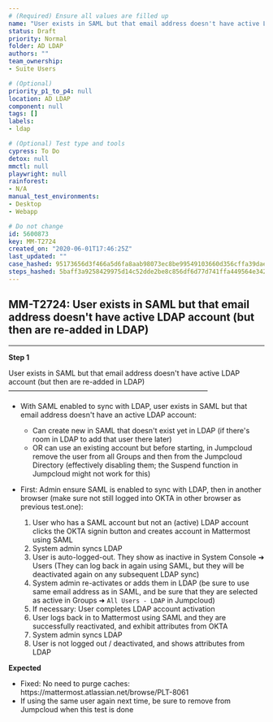 ```yaml
---
# (Required) Ensure all values are filled up
name: "User exists in SAML but that email address doesn't have active LDAP account (but then are re-added in LDAP)"
status: Draft
priority: Normal
folder: AD LDAP
authors: ""
team_ownership: 
- Suite Users

# (Optional)
priority_p1_to_p4: null
location: AD LDAP
component: null
tags: []
labels: 
- ldap

# (Optional) Test type and tools
cypress: To Do
detox: null
mmctl: null
playwright: null
rainforest: 
- N/A
manual_test_environments: 
- Desktop
- Webapp

# Do not change
id: 5600873
key: MM-T2724
created_on: "2020-06-01T17:46:25Z"
last_updated: ""
case_hashed: 95173656d3f466a5d6fa8aab98073ec8be99549103660d356cffa39dae3c5da5e14ff1364bb07cf2fa0cd2c03d27e2d1
steps_hashed: 5baff3a9258429975d14c52dde2be8c856df6d77d741ffa449564e342040a9cca0cfd98c9346411ade7047cd4d0acbc8
---
```


<!-- (Auto-generated) Based on frontmatter's "key" and "name" -->

## MM-T2724: User exists in SAML but that email address doesn't have active LDAP account (but then are re-added in LDAP)

---

**Step 1**

User exists in SAML but that email address doesn't have active LDAP account (but then are re-added in LDAP)\
————————————————————————————

- With SAML enabled to sync with LDAP, user exists in SAML but that email address doesn't have an active LDAP account:

  - Can create new in SAML that doesn't exist yet in LDAP (if there's room in LDAP to add that user there later)
  - OR can use an existing account but before starting, in Jumpcloud remove the user from all Groups and then from the Jumpcloud Directory (effectively disabling them; the Suspend function in Jumpcloud might not work for this)

- First: Admin ensure SAML is enabled to sync with LDAP, then in another browser (make sure not still logged into OKTA in other browser as previous test.one):

  1. User who has a SAML account but not an (active) LDAP account clicks the OKTA signin button and creates account in Mattermost using SAML
  2. System admin syncs LDAP
  3. User is auto-logged-out. They show as inactive in System Console ➜ Users (They can log back in again using SAML, but they will be deactivated again on any subsequent LDAP sync)
  4. System admin re-activates or adds them in LDAP (be sure to use same email address as in SAML, and be sure that they are selected as active in Groups ➜ `All Users - LDAP` in Jumpcloud)
  5. If necessary: User completes LDAP account activation
  6. User logs back in to Mattermost using SAML and they are successfully reactivated, and exhibit attributes from OKTA
  7. System admin syncs LDAP
  8. User is not logged out / deactivated, and shows attributes from LDAP

**Expected**

- Fixed: No need to purge caches:
  \
  https\://mattermost.atlassian.net/browse/PLT-8061
- If using the same user again next time, be sure to remove from Jumpcloud when this test is done
